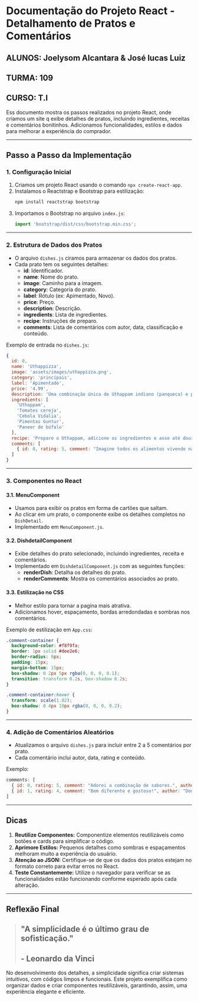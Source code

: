 # Documentação do Projeto React - Detalhamento de Pratos e Comentários

## ALUNOS: Joelysom Alcantara & José lucas Luiz
## TURMA: 109
## CURSO: T.I

Ess documento mostra os passos realizados no projeto React, onde criamos um site q exibe detalhes de pratos, incluindo ingredientes, receitas e comentários bonitinhos. Adicionamos funcionalidades, estilos e dados para melhorar a experiência do comprador.

---

## **Passo a Passo da Implementação**

### **1. Configuração Inicial**
1. Criamos um projeto React usando o comando `npx create-react-app`.
2. Instalamos o Reactstrap e Bootstrap para estilização:
   ```bash
   npm install reactstrap bootstrap
   ```
3. Importamos o Bootstrap no arquivo `index.js`:
   ```javascript
   import 'bootstrap/dist/css/bootstrap.min.css';
   ```

---

### **2. Estrutura de Dados dos Pratos**
- O arquivo `dishes.js` ciramos para armazenar os dados dos pratos.
- Cada prato tem os seguintes detalhes:
  - **id**: Identificador.
  - **name**: Nome do prato.
  - **image**: Caminho para a imagem.
  - **category**: Categoria do prato.
  - **label**: Rótulo (ex: Apimentado, Novo).
  - **price**: Preço.
  - **description**: Descrição.
  - **ingredients**: Lista de ingredientes.
  - **recipe**: Instruções de preparo.
  - **comments**: Lista de comentários com autor, data, classificação e conteúdo.

Exemplo de entrada no `dishes.js`:
```javascript
{
  id: 0,
  name: 'Uthappizza',
  image: 'assets/images/uthappizza.png',
  category: 'principais',
  label: 'Apimentado',
  price: '4.99',
  description: 'Uma combinação única de Uthappam indiano (panqueca) e pizza italiana.',
  ingredients: [
    'Uthappam',
    'Tomates cereja',
    'Cebola Vidalia',
    'Pimentas Guntur',
    'Paneer de búfalo'
  ],
  recipe: 'Prepare o Uthappam, adicione os ingredientes e asse até dourar.',
  comments: [
    { id: 0, rating: 5, comment: "Imagine todos os alimentos vivendo na confusão!", author: "John Lemon", date: "2012-10-16T17:57:28.556094Z" }
  ]
}
```

---

### **3. Componentes no React**

#### **3.1. MenuComponent**
- Usamos para exibir os pratos em forma de cartões que saltam.
- Ao clicar em um prato, o componente exibe os detalhes completos no `DishDetail`.
- Implementado em `MenuComponent.js`.

#### **3.2. DishdetailComponent**
- Exibe detalhes do prato selecionado, incluindo ingredientes, receita e comentários.
- Implementado em `DishdetailComponent.js` com as seguintes funções:
  - **renderDish**: Detalha os detalhes do prato.
  - **renderComments**: Mostra os comentários associados ao prato.

#### **3.3. Estilização no CSS**
- Melhor estilo para tornar a pagina mais atrativa.
- Adicionamos hover, espaçamento, bordas arredondadas e sombras nos comentários.

Exemplo de estilização em `App.css`:
```css
.comment-container {
  background-color: #f8f9fa;
  border: 1px solid #dee2e6;
  border-radius: 8px;
  padding: 15px;
  margin-bottom: 15px;
  box-shadow: 0 2px 5px rgba(0, 0, 0, 0.1);
  transition: transform 0.2s, box-shadow 0.2s;
}

.comment-container:hover {
  transform: scale(1.02);
  box-shadow: 0 4px 10px rgba(0, 0, 0, 0.2);
}
```

---

### **4. Adição de Comentários Aleatórios**
- Atualizamos o arquivo `dishes.js` para incluir entre 2 a 5 comentários por prato.
- Cada comentário inclui autor, data, rating e conteúdo.

Exemplo:
```javascript
comments: [
  { id: 0, rating: 5, comment: "Adorei a combinação de sabores.", author: "Chris P. Bacon", date: "2021-11-01T12:57:28.556094Z" },
  { id: 1, rating: 4, comment: "Bem diferente e gostoso!", author: "Dough Nut", date: "2023-03-23T14:18:28.556094Z" }
]
```

---

## **Dicas**
1. **Reutilize Componentes:** Componentize elementos reutilizáveis como botões e cards para simplificar o código.
2. **Aprimore Estilos:** Pequenos detalhes como sombras e espaçamentos melhoram muito a experiência do usuário.
3. **Atenção ao JSON:** Certifique-se de que os dados dos pratos estejam no formato correto para evitar erros no React.
4. **Teste Constantemente:** Utilize o navegador para verificar se as funcionalidades estão funcionando conforme esperado após cada alteração.

---

## **Reflexão Final**
> ## "A simplicidade é o último grau de sofisticação."
> ## \- **Leonardo da Vinci**

No desenvolvimento dos detalhes, a simplicidade significa criar sistemas intuitivos, com códigos limpos e funcionais. Este projeto exemplifica como organizar dados e criar componentes reutilizáveis, garantindo, assim, uma experiência elegante e eficiente.

